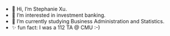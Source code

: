 - 👋 Hi, I’m Stephanie Xu.
- 👀 I’m interested in investment banking.
- 🌱 I’m currently studying Business Administration and Statistics.
- ✨ fun fact: I was a 112 TA @ CMU :-)

<!---
theshoe1/theshoe1 is a ✨ special ✨ repository because its `README.md` (this file) appears on your GitHub profile.
You can click the Preview link to take a look at your changes.
--->
